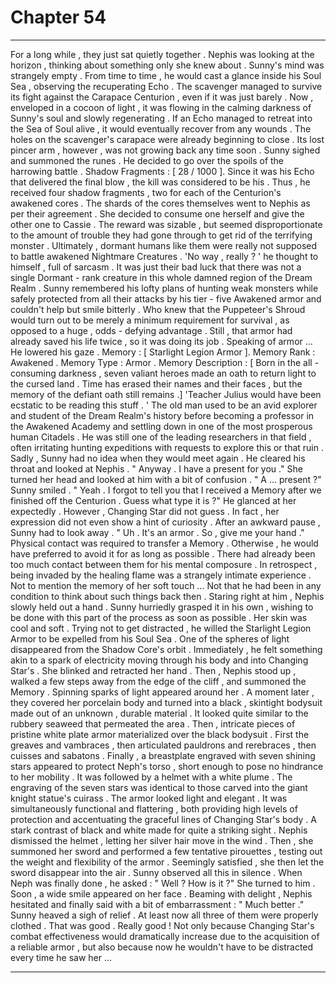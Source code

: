 
# Chapter 54


---

For a long while , they just sat quietly together . Nephis was looking at the horizon , thinking about something only she knew about . Sunny's mind was strangely empty .
From time to time , he would cast a glance inside his Soul Sea , observing the recuperating Echo . The scavenger managed to survive its fight against the Carapace Centurion , even if it was just barely . Now , enveloped in a cocoon of light , it was flowing in the calming darkness of Sunny's soul and slowly regenerating .
If an Echo managed to retreat into the Sea of Soul alive , it would eventually recover from any wounds . The holes on the scavenger's carapace were already beginning to close . Its lost pincer arm , however , was not growing back any time soon .
Sunny sighed and summoned the runes . He decided to go over the spoils of the harrowing battle .
Shadow Fragments : [ 28 / 1000 ].
Since it was his Echo that delivered the final blow , the kill was considered to be his . Thus , he received four shadow fragments , two for each of the Centurion's awakened cores . The shards of the cores themselves went to Nephis as per their agreement . She decided to consume one herself and give the other one to Cassie .
The reward was sizable , but seemed disproportionate to the amount of trouble they had gone through to get rid of the terrifying monster . Ultimately , dormant humans like them were really not supposed to battle awakened Nightmare Creatures .
'No way , really ? ' he thought to himself , full of sarcasm .
It was just their bad luck that there was not a single Dormant - rank creature in this whole damned region of the Dream Realm .
Sunny remembered his lofty plans of hunting weak monsters while safely protected from all their attacks by his tier - five Awakened armor and couldn't help but smile bitterly . Who knew that the Puppeteer's Shroud would turn out to be merely a minimum requirement for survival , as opposed to a huge , odds - defying advantage .
Still , that armor had already saved his life twice , so it was doing its job .
Speaking of armor …
He lowered his gaze .
Memory : [ Starlight Legion Armor ].
Memory Rank : Awakened .
Memory Type : Armor .
Memory Description : [ Born in the all - consuming darkness , seven valiant heroes made an oath to return light to the cursed land . Time has erased their names and their faces , but the memory of the defiant oath still remains .]
'Teacher Julius would have been ecstatic to be reading this stuff . '
The old man used to be an avid explorer and student of the Dream Realm's history before becoming a professor in the Awakened Academy and settling down in one of the most prosperous human Citadels . He was still one of the leading researchers in that field , often irritating hunting expeditions with requests to explore this or that ruin .
Sadly , Sunny had no idea when they would meet again .
He cleared his throat and looked at Nephis .
" Anyway . I have a present for you ."
She turned her head and looked at him with a bit of confusion .
" A … present ?"
Sunny smiled .
" Yeah . I forgot to tell you that I received a Memory after we finished off the Centurion . Guess what type it is ?"
He glanced at her expectedly . However , Changing Star did not guess . In fact , her expression did not even show a hint of curiosity . After an awkward pause , Sunny had to look away .
" Uh . It's an armor . So , give me your hand ."
Physical contact was required to transfer a Memory . Otherwise , he would have preferred to avoid it for as long as possible . There had already been too much contact between them for his mental composure .
In retrospect , being invaded by the healing flame was a strangely intimate experience . Not to mention the memory of her soft touch …
Not that he had been in any condition to think about such things back then .
Staring right at him , Nephis slowly held out a hand . Sunny hurriedly grasped it in his own , wishing to be done with this part of the process as soon as possible .
Her skin was cool and soft .
Trying not to get distracted , he willed the Starlight Legion Armor to be expelled from his Soul Sea . One of the spheres of light disappeared from the Shadow Core's orbit . Immediately , he felt something akin to a spark of electricity moving through his body and into Changing Star's .
She blinked and retracted her hand .
Then , Nephis stood up , walked a few steps away from the edge of the cliff , and summoned the Memory .
Spinning sparks of light appeared around her . A moment later , they covered her porcelain body and turned into a black , skintight bodysuit made out of an unknown , durable material . It looked quite similar to the rubbery seaweed that permeated the area .
Then , intricate pieces of pristine white plate armor materialized over the black bodysuit . First the greaves and vambraces , then articulated pauldrons and rerebraces , then cuisses and sabatons . Finally , a breastplate engraved with seven shining stars appeared to protect Neph's torso , short enough to pose no hindrance to her mobility . It was followed by a helmet with a white plume .
The engraving of the seven stars was identical to those carved into the giant knight statue's cuirass .
The armor looked light and elegant . It was simultaneously functional and flattering , both providing high levels of protection and accentuating the graceful lines of Changing Star's body . A stark contrast of black and white made for quite a striking sight .
Nephis dismissed the helmet , letting her silver hair move in the wind . Then , she summoned her sword and performed a few tentative pirouettes , testing out the weight and flexibility of the armor . Seemingly satisfied , she then let the sword disappear into the air .
Sunny observed all this in silence . When Neph was finally done , he asked :
" Well ? How is it ?"
She turned to him . Soon , a wide smile appeared on her face . Beaming with delight , Nephis hesitated and finally said with a bit of embarrassment :
" Much better ."
Sunny heaved a sigh of relief .
At least now all three of them were properly clothed . That was good .
Really good !
Not only because Changing Star's combat effectiveness would dramatically increase due to the acquisition of a reliable armor , but also because now he wouldn't have to be distracted every time he saw her …

---

